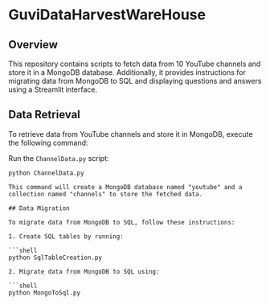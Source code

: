 # GuviDataHarvestWareHouse

## Overview

This repository contains scripts to fetch data from 10 YouTube channels and store it in a MongoDB database. Additionally, it provides instructions for migrating data from MongoDB to SQL and displaying questions and answers using a Streamlit interface.

## Data Retrieval

To retrieve data from YouTube channels and store it in MongoDB, execute the following command:

Run the `ChannelData.py` script:

   ```shell
   python ChannelData.py

This command will create a MongoDB database named "youtube" and a collection named "channels" to store the fetched data.

## Data Migration

To migrate data from MongoDB to SQL, follow these instructions:

1. Create SQL tables by running:

   ```shell
   python SqlTableCreation.py

2. Migrate data from MongoDB to SQL using:

   ```shell
   python MongoToSql.py


